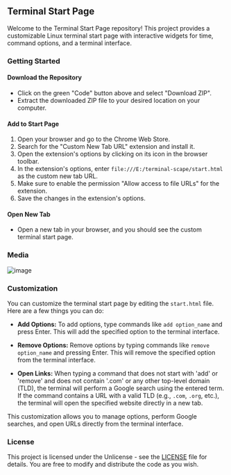 ## Terminal Start Page

Welcome to the Terminal Start Page repository! This project provides a customizable Linux terminal start page with interactive widgets for time, command options, and a terminal interface.

### **Getting Started**

#### Download the Repository
- Click on the green "Code" button above and select "Download ZIP".
- Extract the downloaded ZIP file to your desired location on your computer.

#### Add to Start Page
1. Open your browser and go to the Chrome Web Store.
2. Search for the "Custom New Tab URL" extension and install it.
3. Open the extension's options by clicking on its icon in the browser toolbar.
4. In the extension's options, enter `file:///E:/terminal-scape/start.html` as the custom new tab URL.
5. Make sure to enable the permission "Allow access to file URLs" for the extension.
6. Save the changes in the extension's options.

#### Open New Tab
- Open a new tab in your browser, and you should see the custom terminal start page.

### Media
![image](https://github.com/ForgeSpace/terminal-scape/assets/156608888/f3093f56-9486-477b-927b-83094d26fc8e)

### **Customization**

You can customize the terminal start page by editing the `start.html` file. Here are a few things you can do:

- **Add Options:** To add options, type commands like `add option_name` and press Enter. This will add the specified option to the terminal interface.

- **Remove Options:** Remove options by typing commands like `remove option_name` and pressing Enter. This will remove the specified option from the terminal interface.

- **Open Links:** When typing a command that does not start with 'add' or 'remove' and does not contain '.com' or any other top-level domain (TLD), the terminal will perform a Google search using the entered term. If the command contains a URL with a valid TLD (e.g., `.com`, `.org`, etc.), the terminal will open the specified website directly in a new tab.

This customization allows you to manage options, perform Google searches, and open URLs directly from the terminal interface.

### **License**

This project is licensed under the Unlicense - see the [LICENSE](LICENSE) file for details. You are free to modify and distribute the code as you wish.
